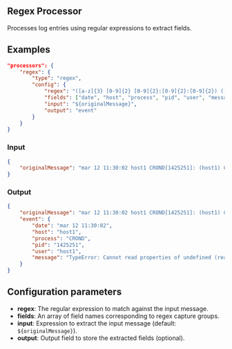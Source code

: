## Regex Processor

Processes log entries using regular expressions to extract fields.

## Examples
```json
"processors": {
	"regex": {
		"type": "regex",
		"config": {
			"regex": "([a-z]{3} [0-9]{2} [0-9]{2}:[0-9]{2}:[0-9]{2}) ([a-z0-9]+) ([a-zA-Z0-9]+)\\[([0-9]+)\\]: \\(([a-zA-Z0-9]+)\\) CMDOUT \\((.*)\\)",
			"fields": ["date", "host", "process", "pid", "user", "message"],
			"input": "${originalMessage}",
			"output": "event"
		}
	}
}
```

### Input
```json
{
	"originalMessage": "mar 12 11:30:02 host1 CROND[1425251]: (host1) CMDOUT (TypeError: Cannot read properties of undefined (reading 'replace'))"
}
```

### Output
```json
{
	"originalMessage": "mar 12 11:30:02 host1 CROND[1425251]: (host1) CMDOUT (TypeError: Cannot read properties of undefined (reading 'replace'))",
	"event": {
		"date": "mar 12 11:30:02",
		"host": "host1",
		"process": "CROND",
		"pid": "1425251",
		"user": "host1",
		"message": "TypeError: Cannot read properties of undefined (reading 'replace')"
	}
}
```

## Configuration parameters
* **regex**: The regular expression to match against the input message.
* **fields**: An array of field names corresponding to regex capture groups.
* **input**: Expression to extract the input message (default: `${originalMessage}`).
* **output**: Output field to store the extracted fields (optional).
